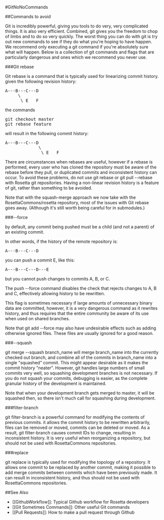 #GitNoNoCommands

##Commands to avoid 

Git is incredibly powerful, giving you tools to do very, very complicated things. It is also very efficient.  Combined, git gives you the freedom to chop of limbs and to do so very quickly.  The worst thing you can do with git is try out new commands to see if they do what you're hoping to have happen.  We recommend only executing a git command if you're absolutely sure what will happen.  Below is a collection of git commands and flags that are particularly dangerous and ones which we recommend you never use.


###Git rebase

Git rebase is a command that is typically used for linearizing commit history. given the following revision history:

<pre>
A---B---C---D <master>
     \
      \_E___F <feature>
</pre>

the commands

<pre>
git checkout master
git rebase feature
</pre>

will result in the following commit history:

<pre>
A---B---C---D <master>
             \
              \_E___F <feature>
</pre>

There are circumstances when rebases are useful, however if a rebase is performed, every user who has cloned the repository must be aware of the rebase before they pull, or duplicated commits and inconsistent history can occur.  To avoid these problems, do not use git rebase or git pull --rebase with Rosetta git repositories.  Having a non-linear revision history is a feature of git, rather than something to be avoided. 

Note that with the squash-merge approach we now take with the RosettaCommons/rosetta repository, most of the issues with Git rebase goes away. (Although it's still worth being careful for in submodules.)

###--force

by default, any commit being pushed must be a child (and not a parent) of an existing commit. 

In other words, if the history of the remote repository is:

<pre>
A---B---C---D <master>
</pre>

you can push a commit E, like this:

<pre>
A---B---C---D---E <master>
</pre>

but you cannot push changes to commits A, B, or C.

The push  --force command disables the check that rejects changes to A, B and C, effectively allowing history to be rewritten. 

This flag is sometimes necessary if large amounts of unnecessary binary data are committed, however, it is a very dangerous command as it rewrites history, and thus requires that the entire community be aware of its use when used on shared branches. 

Note that
  git add --force
may also have undesirable effects such as adding otherwise ignored files. These files are usually ignored for a good reason.

###--squash

git merge --squash branch_name will merge branch_name into the currently checked out branch, and combine all of the commits in branch_name into a single "squashed" commit. This might appear desirable as it makes the commit history "neater".  However, git handles large numbers of small commits very well, so squashing development branches is not necessary. If you do not squash your commits, debugging is easier, as the complete granular history of the development is maintained.

Note that when your development branch gets merged to master, it will be squashed then, so there isn't much call for squashing during development.

###filter-branch

git filter-branch is a powerful command for modifying the contents of previous commits.  it allows the commit history to be rewritten arbitrarily, files can be removed or moved, commits can be deleted or moved.  As a result, git filter-branch causes commit IDs to change, resulting in inconsistent history.  It is very useful when reorganizing a repository, but should not be used with RosettaCommons repositories. 

###replace

git replace is typically used for modifying the topology of a repository.  It allows one commit to be replaced by another commit, making it possible to add merge commits between commits which have been previously made. It can result in inconsistent history, and thus should not be used with RosettaCommons repositories.


##See Also
* [[GithubWorkflow]]: Typical Github workflow for Rosetta developers
* [[Git Sometimes Commands]]: Other useful Git commands
* [[Pull Requests]]: How to make a pull request through Github

